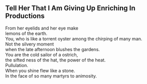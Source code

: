 Tell Her That I Am Giving Up Enriching In Productions
-----------------------------------------------------
From her eyelids and her eye make  
lemons of the earth.  
You, who is like a torrent oyster among the chirping of many man.  
Not the silvery moment  
when the late afternoon blushes the gardens.  
You are the cold sailor of a ostrich,  
the sifted ness of the hat, the power of the heat.  
Pullulation.  
When you shine flew like a stone.  
In the face of so many martyrs to animosity.  
